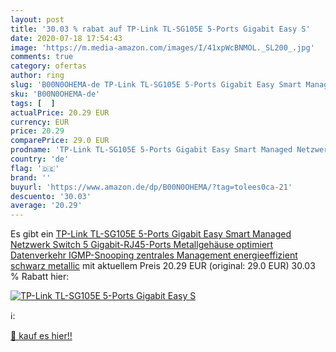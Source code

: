 ```yaml
---
layout: post
title: '30.03 % rabat auf TP-Link TL-SG105E 5-Ports Gigabit Easy S'
date: 2020-07-18 17:54:43
image: 'https://m.media-amazon.com/images/I/41xpWcBNMOL._SL200_.jpg'
comments: true
category: ofertas
author: ring
slug: 'B00N0OHEMA-de TP-Link TL-SG105E 5-Ports Gigabit Easy Smart Managed...'
sku: 'B00N0OHEMA-de'
tags: [  ]
actualPrice: 20.29 EUR
currency: EUR
price: 20.29
comparePrice: 29.0 EUR
prodname: 'TP-Link TL-SG105E 5-Ports Gigabit Easy Smart Managed Netzwerk Switch 5 Gigabit-RJ45-Ports  Metallgehäuse  optimiert Datenverkehr  IGMP-Snooping  zentrales Management  energieeffizient schwarz metallic'
country: 'de'
flag: '🇩🇪'
brand: ''
buyurl: 'https://www.amazon.de/dp/B00N0OHEMA/?tag=tolees0ca-21'
descuento: '30.03'
average: '20.29'
---
```


Es gibt ein [TP-Link TL-SG105E 5-Ports Gigabit Easy Smart Managed Netzwerk Switch 5 Gigabit-RJ45-Ports  Metallgehäuse  optimiert Datenverkehr  IGMP-Snooping  zentrales Management  energieeffizient schwarz metallic](https://www.amazon.de/dp/B00N0OHEMA/?tag=tolees0ca-21) mit aktuellem Preis 20.29 EUR (original: 29.0 EUR) 30.03 % Rabatt hier:

[![TP-Link TL-SG105E 5-Ports Gigabit Easy S](https://m.media-amazon.com/images/I/41xpWcBNMOL._SL200_.jpg)](https://www.amazon.de/dp/B00N0OHEMA/?tag=tolees0ca-21)

ℹ️:


[🛒 kauf es hier!!](https://www.amazon.de/dp/B00N0OHEMA/?tag=tolees0ca-21)
